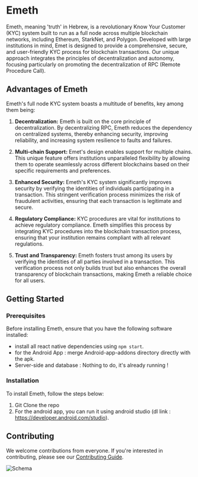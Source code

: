 # Emeth

Emeth, meaning 'truth' in Hebrew, is a revolutionary Know Your Customer (KYC) system built to run as a full node across multiple blockchain networks, including Ethereum, StarkNet, and Polygon. Developed with large institutions in mind, Emet is designed to provide a comprehensive, secure, and user-friendly KYC process for blockchain transactions. Our unique approach integrates the principles of decentralization and autonomy, focusing particularly on promoting the decentralization of RPC (Remote Procedure Call).

## Advantages of Emeth

Emeth's full node KYC system boasts a multitude of benefits, key among them being:

1. **Decentralization:** Emeth is built on the core principle of decentralization. By decentralizing RPC, Emeth reduces the dependency on centralized systems, thereby enhancing security, improving reliability, and increasing system resilience to faults and failures.

2. **Multi-chain Support:** Emet's design enables support for multiple chains. This unique feature offers institutions unparalleled flexibility by allowing them to operate seamlessly across different blockchains based on their specific requirements and preferences.

3. **Enhanced Security:** Emeth's KYC system significantly improves security by verifying the identities of individuals participating in a transaction. This stringent verification process minimizes the risk of fraudulent activities, ensuring that each transaction is legitimate and secure.

4. **Regulatory Compliance:** KYC procedures are vital for institutions to achieve regulatory compliance. Emeth simplifies this process by integrating KYC procedures into the blockchain transaction process, ensuring that your institution remains compliant with all relevant regulations.

5. **Trust and Transparency:** Emeth fosters trust among its users by verifying the identities of all parties involved in a transaction. This verification process not only builds trust but also enhances the overall transparency of blockchain transactions, making Emeth a reliable choice for all users.

## Getting Started

### Prerequisites

Before installing Emeth, ensure that you have the following software installed:

- install all react native dependencies using ```npm start```.
- for the Android App : merge Android-app-addons directory directly with the apk.
- Server-side and database : Nothing to do, it's already running !

### Installation

To install Emeth, follow the steps below:

1. Git Clone the repo
2. For the android app, you can run it using android studio (dl link : https://developer.android.com/studio).

## Contributing

We welcome contributions from everyone. If you're interested in contributing, please see our [Contributing Guide](LINK_TO_GUIDE).

![Schema](./setup/Emeth_Schema.excalidraw)
